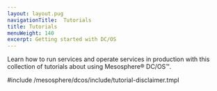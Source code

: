 ```yaml
---
layout: layout.pug
navigationTitle:  Tutorials
title: Tutorials
menuWeight: 140
excerpt: Getting started with DC/OS 
---
```


Learn how to run services and operate services in production with this collection of tutorials about using Mesosphere&reg; DC/OS&trade;.

#include /mesosphere/dcos/include/tutorial-disclaimer.tmpl
